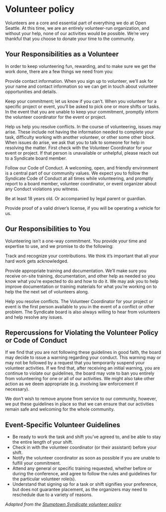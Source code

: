 # Volunteer policy

Volunteers are a core and essential part of everything we do at Open Seattle. At this time, we are an entirely volunteer-run organization, and without your help, none of our activities would be possible. We’re very thankful that you choose to donate your time to the community.

## Your Responsibilities as a Volunteer

In order to keep volunteering fun, rewarding, and to make sure we get the work done, there are a few things we need from you:

Provide contact information. When you sign up to volunteer, we’ll ask for your name and contact information so we can get in touch about volunteer opportunities and details.

Keep your commitment; let us know if you can’t. When you volunteer for a specific project or event, you’ll be asked to pick one or more shifts or tasks. In the event that you are unable to keep your commitment, promptly inform the volunteer coordinator for the event or project.

Help us help you resolve conflicts. In the course of volunteering, issues may arise. These include not having the information needed to complete your task, difficulty working with another volunteer, or other some other block. When issues do arise, we ask that you to talk to someone for help in resolving the matter. First check with the Volunteer Coordinator for your event or project. If that person is unavailable or unhelpful, please reach out to a Syndicate board member.

Follow our Code of Conduct. A welcoming, open, and friendly environment is a central part of our community values. We expect you to follow the Syndicate Code of Conduct at all times while volunteering, and promptly report to a board member, volunteer coordinator, or event organizer about any Conduct violations you witness.

Be at least 18 years old. Or accompanied by legal parent or guardian.

Provide proof of a valid driver’s license, if you will be operating a vehicle for us.

## Our Responsibilities to You

Volunteering isn’t a one-way commitment. You provide your time and expertise to use, and we promise to do the following:

Track and recognize your contributions. We think it’s important that all your hard work gets acknowledged.

Provide appropriate training and documentation. We’ll make sure you receive on-site training, documentation, and other help as needed so you know what you’re expected to do and how to do it. We may ask you to help improve documentation or training materials for what you’re working on to help the the next set of volunteers along.

Help you resolve conflicts. The Volunteer Coordinator for your project or event is the first person available to you in the event of a conflict or other problem. The Syndicate board is also always willing to hear from volunteers and help resolve any issues.

## Repercussions for Violating the Volunteer Policy or Code of Conduct

If we find that you are not following these guidelines in good faith, the board may decide to issue a warning regarding your conduct. This warning may or may not be followed by a request that you temporarily suspend your volunteer activities. If we find that, after receiving an initial warning, you are continue to violate our guidelines, the board may vote to ban you entirely from volunteering for one or all of our activities. We might also take other action as we deem appropriate (e.g. involving law enforcement if necessary).

We don’t wish to remove anyone from service to our community, however, we put these guidelines in place so that we can ensure that our activities remain safe and welcoming for the whole community.

## Event-Specific Volunteer Guidelines

- Be ready to work the task and shift you’ve agreed to, and be able to stay the entire length of your shift.
- Check in with the volunteer coordinator (or their assistant) before your shift.
- Notify the volunteer coordinator as soon as possible if you are unable to fulfill your commitment.
- Attend any general or specific training requested, whether before or during the conference, and agree to follow the rules and guidelines for the particular volunteer role(s).
- Understand that signing up for a task or shift signifies your preference, but does not guarantee placement, as the organizers may need to reschedule due to a variety of reasons.

_Adapted from the [Stumptown Syndicate volunteer policy](http://stumptownsyndicate.org/volunteer-policy/)_
